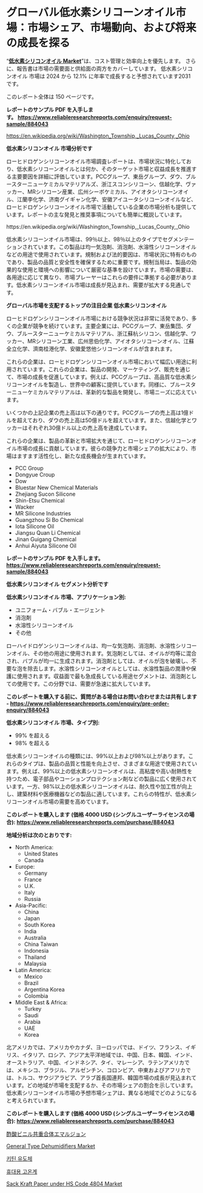 <p><h1>グローバル低水素シリコーンオイル市場：市場シェア、市場動向、および将来の成長を探る</h1></p><p>&ldquo;<strong><a href="https://www.reliableresearchreports.com/low-hydrogen-silicone-oil-r884043">低水素シリコンオイル Market</a></strong>&rdquo;は、コスト管理と効率向上を優先します。 さらに、報告書は市場の需要面と供給面の両方をカバーしています。 低水素シリコンオイル 市場は 2024 から 12.1% に年率で成長すると予想されています2031 です。</p>
<p>このレポート全体は 150 ページです。</p>
<p><strong>レポートのサンプル PDF を入手します。&nbsp;<a href="https://www.reliableresearchreports.com/enquiry/request-sample/884043">https://www.reliableresearchreports.com/enquiry/request-sample/884043</a></strong></p>
<p><a href="https://en.wikipedia.org/wiki/Washington_Township,_Lucas_County,_Ohio">https://en.wikipedia.org/wiki/Washington_Township,_Lucas_County,_Ohio</a></p>
<p><strong>低水素シリコンオイル 市場分析です</strong></p>
<p><p>ローヒドロゲンシリコーンオイル市場調査レポートは、市場状況に特化しており、低水素シリコーンオイルとは何か、そのターゲット市場と収益成長を推進する主要要因を詳細に評価しています。PCCグループ、東岳グループ、ダウ、ブルースターニューケミカルマテリアルズ、浙江スコンシリコーン、信越化学、ヴァッカー、MRシリコーン産業、広州シーボケミカル、アイオタシリコーンオイル、江蘭李化学、济南グイギャン化学、安徽アイユータシリコーンオイルなど、ローヒドロゲンシリコーンオイル市場で活動している企業の市場分析も提供しています。レポートの主な発見と推奨事項についても簡単に概説しています。</p></p>
<p>https://en.wikipedia.org/wiki/Washington_Township,_Lucas_County,_Ohio</p>
<p><p>低水素シリコーンオイル市場は、99％以上、98％以上のタイプでセグメンテーションされています。この製品は均一気泡剤、消泡剤、水溶性シリコーンオイルなどの用途で使用されています。規制および法的要因は、市場状況に特有のものであり、製品の品質と安全性を確保するために重要です。規制当局は、製品の効果的な使用と環境への影響について厳密な基準を設けています。市場の需要は、各用途に応じて異なり、市場プレーヤーはこれらの要件に準拠する必要があります。低水素シリコーンオイル市場は成長が見込まれ、需要が拡大する見通しです。</p></p>
<p><strong>グローバル市場を支配するトップの注目企業 低水素シリコンオイル</strong></p>
<p><p>ローヒドロゲンシリコーンオイル市場における競争状況は非常に活発であり、多くの企業が競争を続けています。主要企業には、PCCグループ、東岳集団、ダウ、ブルースターニューケミカルマテリアル、浙江蘇杭シリコン、信越化学、ワッカー、MRシリコーン工業、広州思伯化学、アイオタシリコーンオイル、江蘇全立化学、濟南桂港化学、安徽愛悠他シリコーンオイルが含まれます。</p><p>これらの企業は、ローヒドロゲンシリコーンオイル市場において幅広い用途に利用されています。これらの企業は、製品の開発、マーケティング、販売を通じて、市場の成長を促進しています。例えば、PCCグループは、高品質な低水素シリコーンオイルを製造し、世界中の顧客に提供しています。同様に、ブルースターニューケミカルマテリアルは、革新的な製品を開発し、市場ニーズに応えています。</p><p>いくつかの上記企業の売上高は以下の通りです。PCCグループの売上高は1億ドルを超えており、ダウの売上高は50億ドルを超えています。また、信越化学とワッカーはそれぞれ30億ドル以上の売上高を達成しています。</p><p>これらの企業は、製品の革新と市場拡大を通じて、ローヒドロゲンシリコーンオイル市場の成長に貢献しています。彼らの競争力と市場シェアの拡大により、市場はますます活性化し、新たな成長機会が生まれています。</p></p>
<p><ul><li>PCC Group</li><li>Dongyue Croup</li><li>Dow</li><li>Bluestar New Chemical Materials</li><li>Zhejiang Sucon Silicone</li><li>Shin-Etsu Chemical</li><li>Wacker</li><li>MR Silicone Industries</li><li>Guangzhou Si Bo Chemical</li><li>Iota Silicone Oil</li><li>Jiangsu Quan Li Chemical</li><li>Jinan Guigang Chemical</li><li>Anhui Aiyuta Silicone Oil</li></ul></p>
<p><strong>レポートのサンプル PDF を入手します。 <a href="https://www.reliableresearchreports.com/enquiry/request-sample/884043">https://www.reliableresearchreports.com/enquiry/request-sample/884043</a></strong></p>
<p><strong>低水素シリコンオイル セグメント分析です</strong></p>
<p><strong>低水素シリコンオイル 市場、アプリケーション別:</strong></p>
<p><ul><li>ユニフォーム・バブル・エージェント</li><li>消泡剤</li><li>水溶性シリコーンオイル</li><li>その他</li></ul></p>
<p><p>ローハイドロゲンシリコーンオイルは、均一な気泡剤、消泡剤、水溶性シリコーンオイル、その他の用途に使用されます。気泡剤としては、オイルが均等に混合され、バブルが均一に生成されます。消泡剤としては、オイルが泡を破壊し、不要な泡を除去します。水溶性シリコーンオイルとしては、水溶性製品の潤滑や保護に使用されます。収益面で最も急成長している用途セグメントは、消泡剤としての使用です。この分野では、需要が急速に拡大しています。</p></p>
<p><strong>このレポートを購入する前に、質問がある場合はお問い合わせまたは共有します - <a href="https://www.reliableresearchreports.com/enquiry/pre-order-enquiry/884043">https://www.reliableresearchreports.com/enquiry/pre-order-enquiry/884043</a></strong></p>
<p><strong>低水素シリコンオイル 市場、タイプ別:</strong></p>
<p><ul><li>99% を超える</li><li>98% を超える</li></ul></p>
<p><p>低水素シリコーンオイルの種類には、99%以上および98%以上があります。これらのタイプは、製品の品質と性能を向上させ、さまざまな用途で使用されています。例えば、99%以上の低水素シリコーンオイルは、高粘度や高い耐熱性を持つため、電子部品やコーションプロテクション剤などの製品に広く使用されています。一方、98%以上の低水素シリコーンオイルは、耐久性や加工性が向上し、建築材料や医療機器などの製品に適しています。これらの特性が、低水素シリコーンオイル市場の需要を高めています。</p></p>
<p><strong>このレポートを購入します (価格 4000 USD (シングルユーザーライセンスの場合): <a href="https://www.reliableresearchreports.com/purchase/884043">https://www.reliableresearchreports.com/purchase/884043</a></strong></p>
<p><strong>地域分析は次のとおりです:</strong></p>
<p><ul>
    <li>
        North America:
        <ul>
            <li>United States</li>
            <li>Canada</li>
        </ul>
    </li>
    <li>
        Europe:
        <ul>
            <li>Germany</li>
            <li>France</li>
            <li>U.K.</li>
            <li>Italy</li>
            <li>Russia</li>
        </ul>
    </li>
    <li>
        Asia-Pacific:
        <ul>
            <li>China</li>
            <li>Japan</li>
            <li>South Korea</li>
            <li>India</li>
            <li>Australia</li>
            <li>China Taiwan</li>
            <li>Indonesia</li>
            <li>Thailand</li>
            <li>Malaysia</li>
        </ul>
    </li>
    <li>
        Latin America:
        <ul>
            <li>Mexico</li>
            <li>Brazil</li>
            <li>Argentina Korea</li>
            <li>Colombia</li>
        </ul>
    </li>
    <li>
        Middle East & Africa:
        <ul>
            <li>Turkey</li>
            <li>Saudi</li>
            <li>Arabia</li>
            <li>UAE</li>
            <li>Korea</li>
        </ul>
    </li>
    </ul></p>
<p><p>北アメリカでは、アメリカやカナダ、ヨーロッパでは、ドイツ、フランス、イギリス、イタリア、ロシア、アジア太平洋地域では、中国、日本、韓国、インド、オーストラリア、中国、インドネシア、タイ、マレーシア、ラテンアメリカでは、メキシコ、ブラジル、アルゼンチン、コロンビア、中東およびアフリカでは、トルコ、サウジアラビア、アラブ首長国連邦、韓国市場の成長が見込まれています。どの地域が市場を支配するか、その市場シェアの割合を示しています。低水素シリコーンオイル市場の予想市場シェアは、異なる地域でどのようになると考えられています。</p></p>
<p><strong>このレポートを購入します (価格 4000 USD (シングルユーザーライセンスの場合): <a href="https://www.reliableresearchreports.com/purchase/884043">https://www.reliableresearchreports.com/purchase/884043</a></strong></p>
<p><p><a href="https://github.com/lababdou/Market-Research-Report-List-5/blob/main/404574087346.md">酢酸ビニル共重合体エマルジョン</a></p><p><a href="https://github.com/prosalinda88/Market-Research-Report-List-6/blob/main/general-type-dehumidifiers-market.md">General Type Dehumidifiers Market</a></p><p><a href="https://medium.com/@eunicevaughan35/%EA%B8%80%EB%A1%9C%EB%B2%8C-%ED%82%A4%ED%8B%B4-%EC%9C%A0%EB%8F%84%EC%B2%B4-%EC%82%B0%EC%97%85-%EC%97%B0%EA%B5%AC-%EB%B3%B4%EA%B3%A0%EC%84%9C-%EA%B2%BD%EC%9F%81-%ED%99%98%EA%B2%BD-%EC%8B%9C%EC%9E%A5-%EA%B7%9C%EB%AA%A8-%EC%A7%80%EC%97%AD%EB%B3%84-%EC%83%81%ED%83%9C-%EB%B0%8F-%EC%A0%84%EB%A7%9D-%EC%98%88%EC%B8%A1-2024-2031%EB%85%84-75291d0ba99e">키틴 유도체</a></p><p><a href="https://medium.com/@samiahussain82/%EC%86%90%EC%9E%A1%EC%9D%B4-%EC%98%A8%EB%8F%84%EA%B3%84-%EC%8B%9C%EC%9E%A5-%EA%B7%9C%EB%AA%A8-%EB%B0%8F-%EC%A0%90%EC%9C%A0%EC%9C%A8-%EB%B6%84%EC%84%9D-%EC%84%B1%EC%9E%A5-%EC%B6%94%EC%9D%B4-%EB%B0%8F-%EC%98%88%EC%B8%A1-2024%EB%85%84-2031%EB%85%84-ba3d9199c159">휴대용 고온계</a></p><p><a href="https://github.com/NorbertYates/Market-Research-Report-List-6/blob/main/sack-kraft-paper-under-hs-code-4804-market.md">Sack Kraft Paper under HS Code 4804 Market</a></p></p>